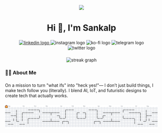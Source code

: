 <div align="center">
  <img height="300" src="https://media.giphy.com/media/M9gbBd9nbDrOTu1Mqx/giphy.gif"  />
</div>

###

<h1 align="center">Hi 👋,  I'm Sankalp</h1>

###

<div align="center">
  <a href="www.linkedin.com/in/sankalpsharma18" target="_blank">
    <img src="https://img.shields.io/static/v1?message=LinkedIn&logo=linkedin&label=&color=0077B5&logoColor=white&labelColor=&style=for-the-badge" height="25" alt="linkedin logo"  />
  </a>
  <img src="https://img.shields.io/static/v1?message=Instagram&logo=instagram&label=&color=E4405F&logoColor=white&labelColor=&style=for-the-badge" height="25" alt="instagram logo"  />
  <img src="https://img.shields.io/static/v1?message=Ko-fi&logo=ko-fi&label=&color=F16061&logoColor=white&labelColor=&style=for-the-badge" height="25" alt="ko-fi logo"  />
  <img src="https://img.shields.io/static/v1?message=Telegram&logo=telegram&label=&color=2CA5E0&logoColor=white&labelColor=&style=for-the-badge" height="25" alt="telegram logo"  />
  <img src="https://img.shields.io/static/v1?message=Twitter&logo=twitter&label=&color=1DA1F2&logoColor=white&labelColor=&style=for-the-badge" height="25" alt="twitter logo"  />
</div>

###

<div align="center">
  <img src="https://streak-stats.demolab.com?user=sankalp1806&locale=en&mode=daily&theme=dracula&hide_border=false&border_radius=5&order=3" height="150" alt="streak graph"  />
</div>

###

<h3 align="left">👩‍💻  About Me</h3>

###

<p align="left">On a mission to turn "what ifs" into "heck yes!"— I don’t just build things, I make tech follow you (literally). I blend AI, IoT, and futuristic designs to create tech that actually works.</p>

###

<picture>
  <source media="(prefers-color-scheme: dark)" srcset="https://raw.githubusercontent.com/sankalp1806/sankalp1806/output/pacman-contribution-graph-dark.svg">
  <source media="(prefers-color-scheme: light)" srcset="https://raw.githubusercontent.com/sankalp1806/sankalp1806/output/pacman-contribution-graph.svg">
  <img alt="pacman contribution graph" src="https://raw.githubusercontent.com/sankalp1806/sankalp1806/output/pacman-contribution-graph.svg">
</picture>

###

<!--
**sankalp1806/sankalp1806** is a ✨ _special_ ✨ repository because its `README.md` (this file) appears on your GitHub profile.

Here are some ideas to get you started:

- 🔭 I’m currently working on ...
- 🌱 I’m currently learning ...
- 👯 I’m looking to collaborate on ...
- 🤔 I’m looking for help with ...
- 💬 Ask me about ...
- 📫 How to reach me: ...
- 😄 Pronouns: ...
- ⚡ Fun fact: ...
-->
